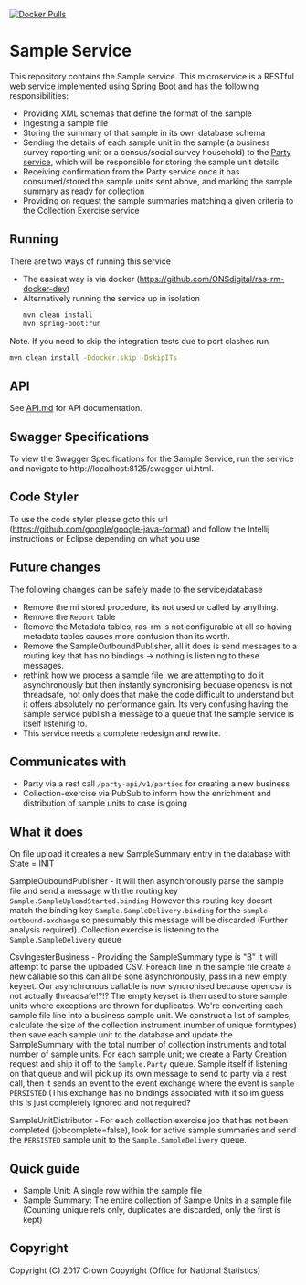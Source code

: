 [![Docker Pulls](https://img.shields.io/docker/pulls/sdcplatform/samplesvc.svg)]()

# Sample Service
This repository contains the Sample service. This microservice is a RESTful web service implemented using [Spring Boot](http://projects.spring.io/spring-boot/) and has the following responsibilities:

* Providing XML schemas that define the format of the sample
* Ingesting a sample file
* Storing the summary of that sample in its own database schema
* Sending the details of each sample unit in the sample (a business survey reporting unit or a census/social survey household) to the [Party service](https://github.com/ONSdigital/ras-party), which will be responsible for storing the sample unit details
* Receiving confirmation from the Party service once it has consumed/stored the sample units sent above, and marking the sample summary as ready for collection
* Providing on request the sample summaries matching a given criteria to the Collection Exercise service

## Running

There are two ways of running this service

* The easiest way is via docker (https://github.com/ONSdigital/ras-rm-docker-dev)
* Alternatively running the service up in isolation
    ```bash
    mvn clean install
    mvn spring-boot:run
    ```

Note. If you need to skip the integration tests due to port clashes run

```bash
mvn clean install -Ddocker.skip -DskipITs
```

## API
See [API.md](https://github.com/ONSdigital/rm-sample-service/blob/main/API.md) for API documentation.

## Swagger Specifications
To view the Swagger Specifications for the Sample Service, run the service and navigate to http://localhost:8125/swagger-ui.html.

## Code Styler
To use the code styler please goto this url (https://github.com/google/google-java-format) and follow the Intellij instructions or Eclipse depending on what you use

## Future changes
The following changes can be safely made to the service/database
- Remove the mi stored procedure, its not used or called by anything.
- Remove the `Report` table
- Remove the Metadata tables, ras-rm is not configurable at all so having metadata tables causes more confusion than its worth.
- Remove the SampleOutboundPublisher, all it does is send messages to a routing key that has no bindings -> nothing is listening to these messages.
- rethink how we process a sample file, we are attempting to do it asynchronously but then instantly syncronising becuase opencsv is not threadsafe, not only does that make the code difficult to understand but it offers absolutely no performance gain. Its very confusing having the sample service publish a message to a queue that the sample service is itself listening to.
- This service needs a complete redesign and rewrite.


## Communicates with
- Party via a rest call `/party-api/v1/parties` for creating a new business
- Collection-exercise via PubSub to inform how the enrichment and distribution of sample units to case is going

## What it does
On file upload it creates a new SampleSummary entry in the database with State = INIT

SampleOuboundPublisher - It will then asynchronously parse the sample file and send a message with the routing key `Sample.SampleUploadStarted.binding`
However this routing key doesnt match the binding key `Sample.SampleDelivery.binding` for the `sample-outbound-exchange` so presumably this message will be discarded (Further analysis required). Collection exercise is listening to the `Sample.SampleDelivery` queue

CsvIngesterBusiness - Providing the SampleSummary type is "B" it will attempt to parse the uploaded CSV. Foreach line in the sample file create a new callable so this can all be sone asynchronously, pass in a new empty keyset. Our asynchronous callable is now syncronised because opencsv is not actually threadsafe!?!? The empty keyset is then used to store sample units where exceptions are thrown for duplicates.
We're converting each sample file line into a business sample unit. We construct a list of samples, calculate the size of the collection instrument (number of unique formtypes) then save each sample unit to the database and update the SampleSummary with the total number of collection instruments and total number of sample units.
For each sample unit; we create a Party Creation request and ship it off to the `Sample.Party` queue. Sample itself if listening on that queue and will pick up its own message to send to party via a rest call, then it sends an event to the event exchange where the event is `sample PERSISTED` (This exchange has no bindings associated with it so im guess this is just completely ignored and not required?

SampleUnitDistributor - For each collection exercise job that has not been completed (jobcomplete=false), look for active sample summaries and send the `PERSISTED` sample unit to the `Sample.SampleDelivery` queue.

## Quick guide

- Sample Unit: A single row within the sample file
- Sample Summary: The entire collection of Sample Units in a sample file (Counting unique refs only, duplicates are discarded, only the first is kept)


## Copyright
Copyright (C) 2017 Crown Copyright (Office for National Statistics)
